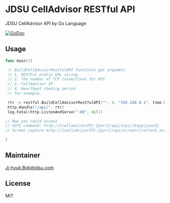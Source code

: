 # JDSU CellAdvisor RESTful API  
JDSU CellAdvisor API by Go Language

[![GoDoc](https://godoc.org/github.com/tomahawk28/cell/restful?status.svg)](https://godoc.org/github.com/tomahawk28/cell/restful)

Usage 
------
```go
func main(){

 // BuildCellAdvisorRestfulAPI functions get argumets 
 // 1. RESTFul prefix URL string 
 // 2. The number of TCP connections for API
 // 3. CellAdvisor IP 
 // 4. Heartbeat cheking period
 // for example, 

 rtr := restful.BuildCellAdvisorRestfulAPI("", 4, "192.168.0.1", time.Second*10)
 http.Handle("/api/", rtr)
 log.Fatal(http.ListenAndServe(":80", nil))

// Now you could access 
// SCPI command: http://{celladvisorIP}:{port}/api/scpi/{keyp|youch}
// Screen capture http://{celladvisorIP}:{port}/api/screen/{refresh_screen|screen}

}
```

Maintainer
------
Ji-hyuk.Bok@jdsu.com

License
-----
MIT
